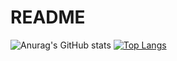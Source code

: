 # README

![Anurag's GitHub stats](https://github-readme-stats.vercel.app/api?username=BeginnerA&show_icons=true&theme=radical&bg_color=30,e96443,904e95&title_color=fff&text_color=fff)
[![Top Langs](https://github-readme-stats.vercel.app/api/top-langs/?username=BeginnerA&bg_color=30,e96443,904e95&title_color=fff&text_color=fff)](https://github.com/BeginnerA/github-readme-stats)

